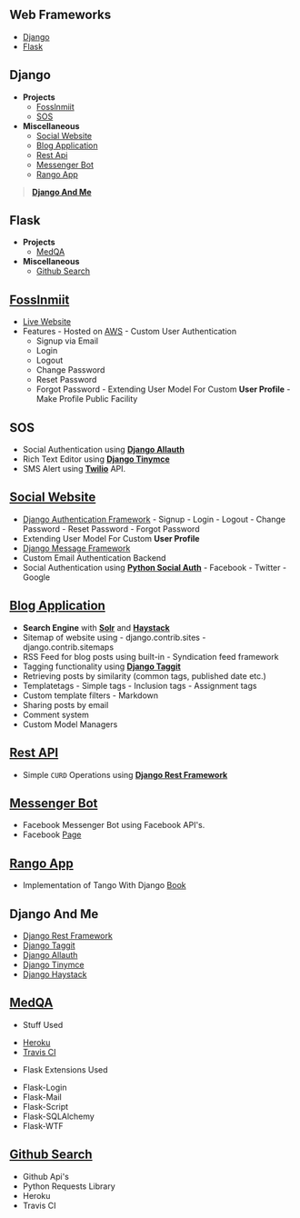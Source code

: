 ## Web Frameworks
- [Django](#django)
- [Flask](#flask)

## Django
- **Projects**
    - [Fosslnmiit](#fosslnmiit)
    - [SOS](#sos)
- **Miscellaneous**
    - [Social Website](#social-website)
    - [Blog Application](#blog-application)
    - [Rest Api](#rest-api)
    - [Messenger Bot](#messenger-bot)
    - [Rango App](#rango-app)

> **[Django And Me](#django-and-me)**    
    
## Flask
- **Projects**
    - [MedQA](#medqa)
- **Miscellaneous**
    - [Github Search](#github-search)
    

## [Fosslnmiit](https://github.com/fosslnmiit/fosslnmiit-website)
   * [Live Website](http://fosslnmiit.xyz)
   * Features
    - Hosted on [AWS](https://aws.amazon.com/)
    - Custom User Authentication
     - Signup via Email
     - Login 
     - Logout
     - Change Password
     - Reset Password
     - Forgot Password
    - Extending User Model For Custom **User Profile**
    - Make Profile Public Facility 

## SOS
   * Social Authentication using **[Django Allauth](https://readthedocs.org/projects/django-allauth/)**
   * Rich Text Editor using **[Django Tinymce](https://django-tinymce.readthedocs.io/en/latest/)**
   * SMS Alert using **[Twilio](https://www.twilio.com/)** API. 

## [Social Website](https://github.com/hiteshgarg14/Django-Social-Website)
   * [Django Authentication Framework](https://docs.djangoproject.com/en/1.10/topics/auth/)
    - Signup
    - Login 
    - Logout
    - Change Password
    - Reset Password
    - Forgot Password
   * Extending User Model For Custom **User Profile**
   * [Django Message Framework](https://docs.djangoproject.com/en/1.10/ref/contrib/messages/)
   * Custom Email Authentication Backend
   * Social Authentication using **[Python Social Auth](https://github.com/omab/python-social-auth)**
    - Facebook
    - Twitter
    - Google
    
## [Blog Application](https://github.com/hiteshgarg14/Django-Blog-Application)
   * **Search Engine** with **[Solr](http://lucene.apache.org/solr/)** and **[Haystack](http://haystacksearch.org/)**
   * Sitemap of website using
    - django.contrib.sites
    - django.contrib.sitemaps
   * RSS Feed for blog posts using built-in 
    - Syndication feed framework
   * Tagging functionality using **[Django Taggit](https://django-taggit.readthedocs.io/en/latest/)**
   * Retrieving posts by similarity (common tags, published date etc.)
   * Templatetags 
    - Simple tags
    - Inclusion tags 
    - Assignment tags
   * Custom template filters
    - Markdown
   * Sharing posts by email
   * Comment system 
   * Custom Model Managers

## [Rest API](https://github.com/hiteshgarg14/Django-RestFramework-Example)
   * Simple `CURD` Operations using **[Django Rest Framework](www.django-rest-framework.org/)**
   
## [Messenger Bot](https://github.com/hiteshgarg14/MessengerBot)
   * Facebook Messenger Bot using Facebook API's.
   * Facebook [Page](https://web.facebook.com/maivenbot/?_rdr)
   
## [Rango App](https://github.com/hiteshgarg14/RangoApp)
   * Implementation of Tango With Django [Book](http://www.tangowithdjango.com/)

## Django And Me
   * [Django Rest Framework](www.django-rest-framework.org/)
   * [Django Taggit](https://django-taggit.readthedocs.io/en/latest/)
   * [Django Allauth](https://readthedocs.org/projects/django-allauth/)
   * [Django Tinymce](https://django-tinymce.readthedocs.io/en/latest/)
   * [Django Haystack](http://django-haystack.readthedocs.io/en/latest/index.html)


## [MedQA](https://github.com/MedQA/medqa)
  * Stuff Used 
   - [Heroku](https://www.heroku.com/)
   - [Travis CI](https://travis-ci.org/)
  * Flask Extensions Used
   - Flask-Login
   - Flask-Mail
   - Flask-Script
   - Flask-SQLAlchemy
   - Flask-WTF
   
## [Github Search](https://github.com/sagaragarwal94/github-search/tree/redis)
   * Github Api's
   * Python Requests Library
   * Heroku
   * Travis CI
   
   

